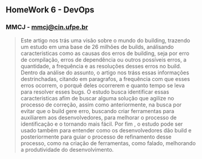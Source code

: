## HomeWork 6 - DevOps

### MMCJ - mmcj@cin.ufpe.br

> Este artigo nos trás uma visão sobre o mundo do building, trazendo um estudo em uma base de 26 milhões de builds, análisando caracteristicas como as causas dos erros de building, seja por erro de compilação, erros de dependência ou outros possíveis erros, a quantidade, a frequência e as resoluções desses erros no build. Dentro da análise do assunto, o artigo nos tráss essas informações destrinchadas, citando em paragrafos, a frequência com que esses erros ocorrem, o porquê deles ocorrerem e quanto tempo se leva para resolver esses bugs. O estudo busca identificar essas caracteristicas afim de buscar alguma solução que agilize no processo de correção, assim como anteriormente, na busca por evitar que o build gere erro, buscando criar ferramentas para auxiliarem aos desenvolvedores, para melhorar o processo de identificação e o tornando mais fácil. Por fim , o estudo pode ser usado também para entender como os desenvolvedores dão build e posteriormente para guiar o processo de refinamento desse processo, como na criação de ferramentas, como falado, melhorando a produtividade do desenvolvimento. 
